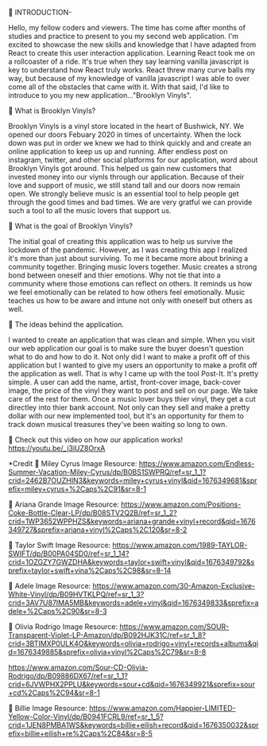 📀 INTRODUCTION-

Hello, my fellow coders and viewers. The time has come after months of studies and practice to present to you my second web application. I'm excited to showcase the new skills and knowledge that I have adapted from React to create this user interaction application. Learning React took me on a rollcoaster of a ride. It's true when they say learning vanilla javascript is key to understand how React truly works. React threw many curve balls my way, but because of my knowledge of vanilla javascript I was able to over come all of the obstacles that came with it. With that said, I'd like to introduce to you my new application..."Brooklyn Vinyls".

📀 What is Brooklyn Vinyls?

Brooklyn Vinyls is a vinyl store located in the heart of Bushwick, NY. We opened our doors Febuary 2020 in times of uncertainty. When the lock down was put in order we knew we had to think quickly and and create an online application to keep us up and running. After endless post on instagram, twitter, and other social platforms for our application, word about Brooklyn Vinyls got around. This helped us gain new customers that invested money into our viynls through our application. Because of their love and support of music, we still stand tall and our doors now remain open. We strongly believe music is an essential tool to help people get through the good times and bad times. We are very gratful we can provide such a tool to all the music lovers that support us.

📀 What is the goal of Brooklyn Vinyls?

The initial goal of creating this application was to help us survive the lockdown of the pandemic. However, as I was creating this app I realized it's more than just about surviving. To me it became more about brining a community together. Bringing music lovers together. Music creates a strong bond between oneself and thier emotions. Why not tie that into a community where those emotions can reflect on others. It reminds us how we feel emotionally can be related to how others feel emotionally. Music teaches us how to be aware and intune not only with oneself but others as well.


📀 The ideas behind the application.

 I wanted to create an application that was clean and simple. When you visit our web application our goal is to make sure the buyer doesn't question what to do and how to do it. Not only did I want to make a profit off of this application but I wanted to give my users an opportunity to make a profit off the application as well. That is why I came up with the tool Post-It. It's pretty simple.  A user can add the name, artist, front-cover image, back-cover image, the price of the vinyl they want to post and sell on our page. We take care of the rest for them. Once a music lover buys thier vinyl, they get a cut directley into thier bank account. Not only can they sell and make a pretty dollar with our new implemented tool, but it's an opportunity for them to track down musical treasures they've been waiting so long to own.

📀 Check out this video on how our application works!
https://youtu.be/_j3iUZ8OrxA



*Credit
📸 Miley Cyrus Image Resource:
https://www.amazon.com/Endless-Summer-Vacation-Miley-Cyrus/dp/B0BS1SWPRQ/ref=sr_1_1?crid=2462B7OUZHIN3&keywords=miley+cyrus+vinyl&qid=1676349681&sprefix=miley+cyrus+%2Caps%2C91&sr=8-1

📸 Ariana Grande Image Resource:
https://www.amazon.com/Positions-Coke-Bottle-Clear-LP/dp/B08STV2Q2B/ref=sr_1_2?crid=1WP3652WPPHZS&keywords=ariana+grande+vinyl+record&qid=1676349727&sprefix=ariana+vinyl%2Caps%2C120&sr=8-2

📸 Taylor Swift Image Resource:
https://www.amazon.com/1989-TAYLOR-SWIFT/dp/B00PA04SD0/ref=sr_1_14?crid=1OZGZY7GWZDHA&keywords=taylor+swift+vinyl&qid=1676349792&sprefix=taylor+swift+vina%2Caps%2C98&sr=8-14

📸 Adele Image Resource:
https://www.amazon.com/30-Amazon-Exclusive-White-Vinyl/dp/B09HVTKLPQ/ref=sr_1_3?crid=3AV7U87IMA5MB&keywords=adele+vinyl&qid=1676349833&sprefix=adele+%2Caps%2C90&sr=8-3

📸 Olivia Rodrigo Image Resource:
https://www.amazon.com/SOUR-Transparent-Violet-LP-Amazon/dp/B092HJK31C/ref=sr_1_8?crid=3BTIMXP0ULK4O&keywords=olivia+rodrigo+vinyl+records+albums&qid=1676349885&sprefix=olivia+vinyl%2Caps%2C79&sr=8-8

https://www.amazon.com/Sour-CD-Olivia-Rodrigo/dp/B09886DX67/ref=sr_1_1?crid=6JVWPHX2PPLU&keywords=sour+cd&qid=1676349921&sprefix=sour+cd%2Caps%2C94&sr=8-1

📸 Billie Image Resource:
https://www.amazon.com/Happier-LIMITED-Yellow-Color-Vinyl/dp/B0941FCRL9/ref=sr_1_5?crid=1JEN8PMBA1WS&keywords=billie+eilish+record&qid=1676350032&sprefix=billie+eilish+re%2Caps%2C84&sr=8-5








